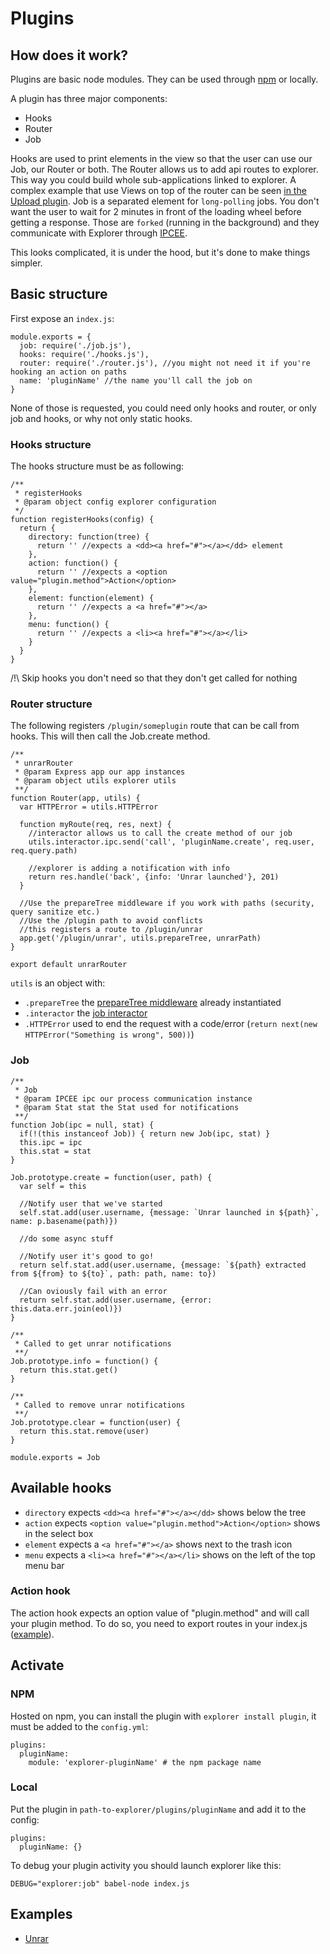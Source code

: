 # Plugins

## How does it work?

Plugins are basic node modules. They can be used through [npm](npmjs.org) or locally.

A plugin has three major components:
- Hooks
- Router
- Job 

Hooks are used to print elements in the view so that the user can use our Job, our Router or both.
The Router allows us to add api routes to explorer. This way you could build whole sub-applications linked to explorer. A complex example that use Views on top of the router can be seen [in the Upload plugin](https://github.com/soyuka/explorer/tree/master/plugins/upload).
Job is a separated element for `long-polling` jobs. You don't want the user to wait for 2 minutes in front of the loading wheel before getting a response.
Those are `forked` (running in the background) and they communicate with Explorer through [IPCEE](https://github.com/soyuka/IPCEE).

This looks complicated, it is under the hood, but it's done to make things simpler.

## Basic structure

First expose an `index.js`: 

```
module.exports = {
  job: require('./job.js'),
  hooks: require('./hooks.js'),
  router: require('./router.js'), //you might not need it if you're hooking an action on paths
  name: 'pluginName' //the name you'll call the job on
}
```

None of those is requested, you could need only hooks and router, or only job and hooks, or why not only static hooks. 

### Hooks structure

The hooks structure must be as following:

```
/**
 * registerHooks
 * @param object config explorer configuration
 */
function registerHooks(config) {
  return {
    directory: function(tree) {
      return '' //expects a <dd><a href="#"></a></dd> element
    },
    action: function() {
      return '' //expects a <option value="plugin.method">Action</option>
    },
    element: function(element) {
      return '' //expects a <a href="#"></a> 
    },
    menu: function() {
      return '' //expects a <li><a href="#"></a></li>
    }
  }
}
```

/!\ Skip hooks you don't need so that they don't get called for nothing

### Router structure

The following registers `/plugin/someplugin` route that can be call from hooks.
This will then call the Job.create method.

```
/**
 * unrarRouter
 * @param Express app our app instances
 * @param object utils explorer utils 
 **/
function Router(app, utils) {
  var HTTPError = utils.HTTPError

  function myRoute(req, res, next) {
    //interactor allows us to call the create method of our job
    utils.interactor.ipc.send('call', 'pluginName.create', req.user, req.query.path)

    //explorer is adding a notification with info
    return res.handle('back', {info: 'Unrar launched'}, 201)
  }

  //Use the prepareTree middleware if you work with paths (security, query sanitize etc.)
  //Use the /plugin path to avoid conflicts
  //this registers a route to /plugin/unrar
  app.get('/plugin/unrar', utils.prepareTree, unrarPath)
}

export default unrarRouter
```

`utils` is an object with: 
- `.prepareTree` the [prepareTree middleware](https://github.com/soyuka/explorer/blob/master/middlewares/prepareTree.js) already instantiated
- `.interactor` the [job interactor](https://github.com/soyuka/explorer/blob/master/lib/job/interactor.js)
- `.HTTPError` used to end the request with a code/error (`return next(new HTTPError("Something is wrong", 500))`)

### Job

```
/**
 * Job
 * @param IPCEE ipc our process communication instance
 * @param Stat stat the Stat used for notifications
 **/
function Job(ipc = null, stat) {
  if(!(this instanceof Job)) { return new Job(ipc, stat) }
  this.ipc = ipc
  this.stat = stat
}

Job.prototype.create = function(user, path) {
  var self = this
  
  //Notify user that we've started
  self.stat.add(user.username, {message: `Unrar launched in ${path}`, name: p.basename(path)})

  //do some async stuff

  //Notify user it's good to go!
  return self.stat.add(user.username, {message: `${path} extracted from ${from} to ${to}`, path: path, name: to})

  //Can oviously fail with an error
  return self.stat.add(user.username, {error: this.data.err.join(eol)})
}

/**
 * Called to get unrar notifications
 **/
Job.prototype.info = function() {
  return this.stat.get()
}

/**
 * Called to remove unrar notifications
 **/
Job.prototype.clear = function(user) {
  return this.stat.remove(user)
}

module.exports = Job
```

## Available hooks

- `directory` expects `<dd><a href="#"></a></dd>` shows below the tree
- `action` expects `<option value="plugin.method">Action</option>` shows in the select box
- `element` expects a `<a href="#"></a>` shows next to the trash icon 
- `menu` expects a `<li><a href="#"></a></li>` shows on the left of the top menu bar 

### Action hook

The action hook expects an option value of "plugin.method" and will call your plugin method. To do so, you need to export routes in your index.js ([example](https://github.com/soyuka/explorer/blob/master/plugins/archive/index.js#L20)).

## Activate

### NPM

Hosted on npm, you can install the plugin with `explorer install plugin`, it must be added to the `config.yml`:

```
plugins:
  pluginName: 
    module: 'explorer-pluginName' # the npm package name
```

### Local

Put the plugin in `path-to-explorer/plugins/pluginName` and add it to the config:

```
plugins:
  pluginName: {}
```

To debug your plugin activity you should launch explorer like this:

```
DEBUG="explorer:job" babel-node index.js
```

## Examples

- [Unrar](https://github.com/soyuka/explorer-unrar)
